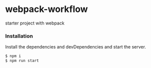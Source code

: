 # webpack-workflow

starter project with webpack

### Installation

Install the dependencies and devDependencies and start the server.

```sh
$ npm i
$ npm run start
```

